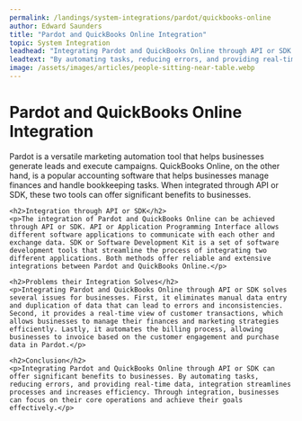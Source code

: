 ```yaml
---
permalink: /landings/system-integrations/pardot/quickbooks-online
author: Edward Saunders
title: "Pardot and QuickBooks Online Integration"
topic: System Integration
leadhead: "Integrating Pardot and QuickBooks Online through API or SDK can offer significant benefits to businesses"
leadtext: "By automating tasks, reducing errors, and providing real-time data, integration streamlines processes and increases efficiency. Through integration, businesses can focus on their core operations and achieve their goals effectively."
image: /assets/images/articles/people-sitting-near-table.webp
---
```

<div class="arttext">	<h1>Pardot and QuickBooks Online Integration</h1>
	<p>Pardot is a versatile marketing automation tool that helps businesses generate leads and execute campaigns. QuickBooks Online, on the other hand, is a popular accounting software that helps businesses manage finances and handle bookkeeping tasks. When integrated through API or SDK, these two tools can offer significant benefits to businesses.</p>

	<h2>Integration through API or SDK</h2>
	<p>The integration of Pardot and QuickBooks Online can be achieved through API or SDK. API or Application Programming Interface allows different software applications to communicate with each other and exchange data. SDK or Software Development Kit is a set of software development tools that streamline the process of integrating two different applications. Both methods offer reliable and extensive integrations between Pardot and QuickBooks Online.</p>

	<h2>Problems their Integration Solves</h2>
	<p>Integrating Pardot and QuickBooks Online through API or SDK solves several issues for businesses. First, it eliminates manual data entry and duplication of data that can lead to errors and inconsistencies. Second, it provides a real-time view of customer transactions, which allows businesses to manage their finances and marketing strategies efficiently. Lastly, it automates the billing process, allowing businesses to invoice based on the customer engagement and purchase data in Pardot.</p>

	<h2>Conclusion</h2>
	<p>Integrating Pardot and QuickBooks Online through API or SDK can offer significant benefits to businesses. By automating tasks, reducing errors, and providing real-time data, integration streamlines processes and increases efficiency. Through integration, businesses can focus on their core operations and achieve their goals effectively.</p>
</div>